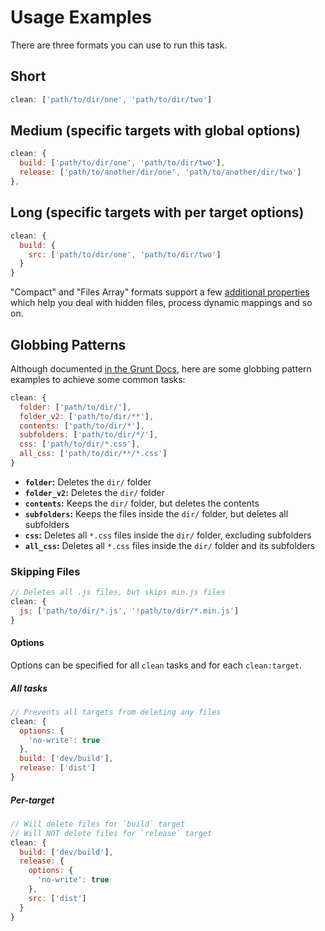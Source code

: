 # Usage Examples

There are three formats you can use to run this task.

## Short

```js
clean: ['path/to/dir/one', 'path/to/dir/two']
```

## Medium (specific targets with global options)

```js
clean: {
  build: ['path/to/dir/one', 'path/to/dir/two'],
  release: ['path/to/another/dir/one', 'path/to/another/dir/two']
},
```

## Long (specific targets with per target options)

```js
clean: {
  build: {
    src: ['path/to/dir/one', 'path/to/dir/two']
  }
}
```

"Compact" and "Files Array" formats support a few [additional properties](http://gruntjs.com/configuring-tasks#files)
which help you deal with hidden files, process dynamic mappings and so on.

## Globbing Patterns

Although documented [in the Grunt Docs](http://gruntjs.com/configuring-tasks#globbing-patterns), here are some globbing pattern examples to achieve some common tasks:

```js
clean: {
  folder: ['path/to/dir/'],
  folder_v2: ['path/to/dir/**'],
  contents: ['path/to/dir/*'],
  subfolders: ['path/to/dir/*/'],
  css: ['path/to/dir/*.css'],
  all_css: ['path/to/dir/**/*.css']
}
```

* __`folder`:__ Deletes the `dir/` folder
* __`folder_v2`:__ Deletes the `dir/` folder
* __`contents`:__ Keeps the `dir/` folder, but deletes the contents
* __`subfolders`:__ Keeps the files inside the `dir/` folder, but deletes all subfolders
* __`css`:__ Deletes all `*.css` files inside the `dir/` folder, excluding subfolders
* __`all_css`:__ Deletes all `*.css` files inside the `dir/` folder and its subfolders

### Skipping Files

```js
// Deletes all .js files, but skips min.js files
clean: {
  js: ['path/to/dir/*.js', '!path/to/dir/*.min.js']
}
```

#### Options

Options can be specified for all `clean` tasks and for each `clean:target`.

##### All tasks

```js
// Prevents all targets from deleting any files
clean: {
  options: {
    'no-write': true
  },
  build: ['dev/build'],
  release: ['dist']
}
```

##### Per-target

```js
// Will delete files for `build` target
// Will NOT delete files for `release` target
clean: {
  build: ['dev/build'],
  release: {
    options: {
      'no-write': true
    },
    src: ['dist']
  }
}
```

